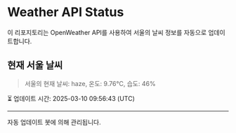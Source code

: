 
# Weather API Status

이 리포지토리는 OpenWeather API를 사용하여 서울의 날씨 정보를 자동으로 업데이트합니다.

## 현재 서울 날씨
> 서울의 현재 날씨: haze, 온도: 9.76°C, 습도: 46%

⏳ 업데이트 시간: 2025-03-10 09:56:43 (UTC)

---
자동 업데이트 봇에 의해 관리됩니다.
